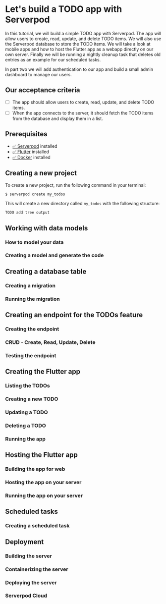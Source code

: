 # Let's build a TODO app with Serverpod

In this tutorial, we will build a simple TODO app with Serverpod. The app will allow users to create, read, update, and delete TODO items. We will also use the Serverpod database to store the TODO items. We will take a look at mobile apps and how to host the Flutter app as a webapp directly on our own server. Finally we will be running a nightly cleanup task that deletes old entries as an example for our scheduled tasks.

In part two we will add authentication to our app and build a small admin dashboard to manage our users.

## Our acceptance criteria

- [ ] The app should allow users to create, read, update, and delete TODO items.
- [ ] When the app connects to the server, it should fetch the TODO items from the database and display them in a list.

## Prerequisites

- [✅ Serverpod](00-installing-serverpod) installed
- [✅ Flutter](https://flutter.dev/docs/get-started/install) installed
- [✅ Docker](https://docs.docker.com/get-docker/) installed

## Creating a new project

To create a new project, run the following command in your terminal:

```bash
$ serverpod create my_todos
```

This will create a new directory called `my_todos` with the following structure:

```bash
TODO add tree output
```

## Working with data models

### How to model your data

### Creating a model and generate the code

## Creating a database table

### Creating a migration

### Running the migration

## Creating an endpoint for the TODOs feature

### Creating the endpoint

### CRUD - Create, Read, Update, Delete

### Testing the endpoint

## Creating the Flutter app

### Listing the TODOs

### Creating a new TODO

### Updating a TODO

### Deleting a TODO

### Running the app

## Hosting the Flutter app

### Building the app for web

### Hosting the app on your server

### Running the app on your server

## Scheduled tasks

### Creating a scheduled task

## Deployment

### Building the server

### Containerizing the server

### Deploying the server

### Serverpod Cloud
